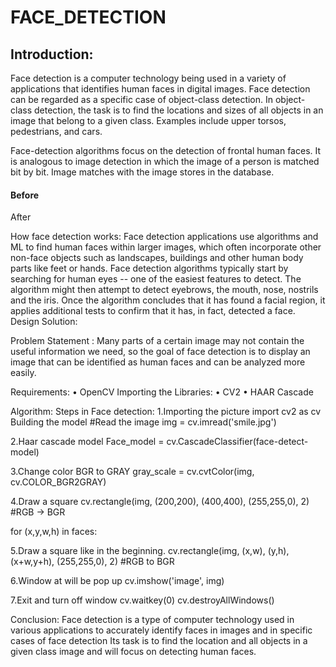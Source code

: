 # FACE_DETECTION

<h2>Introduction:</h2>
<p>Face detection is a computer technology being used in a variety of applications that identifies human faces in digital images. Face detection can be regarded as a specific case of object-class detection. In object-class detection, the task is to find the locations and sizes of all objects in an image that belong to a given class. Examples include upper torsos, pedestrians, and cars.</p>
<p>Face-detection algorithms focus on the detection of frontal human faces. It is analogous to image detection in which the image of a person is matched bit by bit. Image matches with the image stores in the database.</p>

<h4>Before</h4> 
<python fcae-detect.py --image smile.jpg



After








How face detection works: 
Face detection applications use algorithms and ML to find human faces within larger images, which often incorporate other non-face objects such as landscapes, buildings and other human body parts like feet or hands. Face detection algorithms typically start by searching for human eyes -- one of the easiest features to detect. The algorithm might then attempt to detect eyebrows, the mouth, nose, nostrils and the iris. Once the algorithm concludes that it has found a facial region, it applies additional tests to confirm that it has, in fact, detected a face.
Design Solution: 

 Problem Statement :
           	Many parts of a certain image may not contain the useful information we need, so the goal of face detection is to display an image that can be identified as human faces and can be analyzed more easily. 










Requirements:
•	OpenCV
Importing the Libraries:
•	CV2
•	HAAR Cascade

 Algorithm:
	Steps in Face detection:
1.Importing the picture
import cv2 as cv
Building the model
#Read the image
 img = cv.imread('smile.jpg')
 
2.Haar cascade model
Face_model = cv.CascadeClassifier(face-detect-model)
 
3.Change color BGR to GRAY
gray_scale = cv.cvtColor(img, cv.COLOR_BGR2GRAY)
 
4.Draw a square
cv.rectangle(img, (200,200), (400,400), (255,255,0), 2) #RGB -> BGR






for (x,y,w,h) in faces:

5.Draw a square like in the beginning.
cv.rectangle(img, (x,w), (y,h),(x+w,y+h), (255,255,0), 2) 	#RGB to BGR






6.Window at will be pop up
cv.imshow('image', img)
 
7.Exit and turn off window
 cv.waitkey(0)
cv.destroyAllWindows()


Conclusion:
Face detection is a type of computer technology used in various applications to accurately identify faces in images and in specific cases of face detection Its task is to find the location and all objects in a given class image and will focus on detecting human faces.

